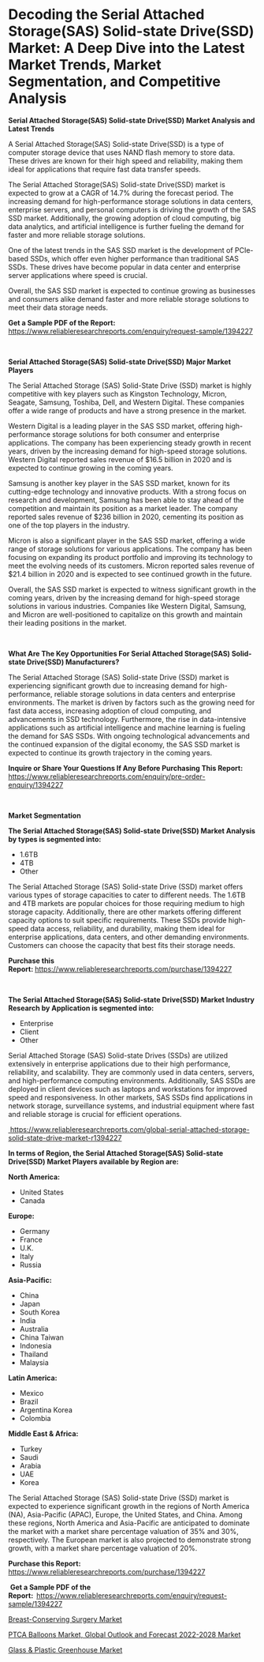 <p><h1>Decoding the Serial Attached Storage(SAS) Solid-state Drive(SSD) Market: A Deep Dive into the Latest Market Trends, Market Segmentation, and Competitive Analysis</h1></p><p><strong>Serial Attached Storage(SAS) Solid-state Drive(SSD) Market Analysis and Latest Trends</strong></p>
<p><p>A Serial Attached Storage(SAS) Solid-state Drive(SSD) is a type of computer storage device that uses NAND flash memory to store data. These drives are known for their high speed and reliability, making them ideal for applications that require fast data transfer speeds.</p><p>The Serial Attached Storage(SAS) Solid-state Drive(SSD) market is expected to grow at a CAGR of 14.7% during the forecast period. The increasing demand for high-performance storage solutions in data centers, enterprise servers, and personal computers is driving the growth of the SAS SSD market. Additionally, the growing adoption of cloud computing, big data analytics, and artificial intelligence is further fueling the demand for faster and more reliable storage solutions.</p><p>One of the latest trends in the SAS SSD market is the development of PCIe-based SSDs, which offer even higher performance than traditional SAS SSDs. These drives have become popular in data center and enterprise server applications where speed is crucial.</p><p>Overall, the SAS SSD market is expected to continue growing as businesses and consumers alike demand faster and more reliable storage solutions to meet their data storage needs.</p></p>
<p><strong>Get a Sample PDF of the Report:&nbsp;</strong> <a href="https://www.reliableresearchreports.com/enquiry/request-sample/1394227">https://www.reliableresearchreports.com/enquiry/request-sample/1394227</a></p>
<p>&nbsp;</p>
<p><strong>Serial Attached Storage(SAS) Solid-state Drive(SSD) Major Market Players</strong></p>
<p><p>The Serial Attached Storage (SAS) Solid-State Drive (SSD) market is highly competitive with key players such as Kingston Technology, Micron, Seagate, Samsung, Toshiba, Dell, and Western Digital. These companies offer a wide range of products and have a strong presence in the market.</p><p>Western Digital is a leading player in the SAS SSD market, offering high-performance storage solutions for both consumer and enterprise applications. The company has been experiencing steady growth in recent years, driven by the increasing demand for high-speed storage solutions. Western Digital reported sales revenue of $16.5 billion in 2020 and is expected to continue growing in the coming years.</p><p>Samsung is another key player in the SAS SSD market, known for its cutting-edge technology and innovative products. With a strong focus on research and development, Samsung has been able to stay ahead of the competition and maintain its position as a market leader. The company reported sales revenue of $236 billion in 2020, cementing its position as one of the top players in the industry.</p><p>Micron is also a significant player in the SAS SSD market, offering a wide range of storage solutions for various applications. The company has been focusing on expanding its product portfolio and improving its technology to meet the evolving needs of its customers. Micron reported sales revenue of $21.4 billion in 2020 and is expected to see continued growth in the future.</p><p>Overall, the SAS SSD market is expected to witness significant growth in the coming years, driven by the increasing demand for high-speed storage solutions in various industries. Companies like Western Digital, Samsung, and Micron are well-positioned to capitalize on this growth and maintain their leading positions in the market.</p></p>
<p>&nbsp;</p>
<p><strong>What Are The Key Opportunities For Serial Attached Storage(SAS) Solid-state Drive(SSD) Manufacturers?</strong></p>
<p><p>The Serial Attached Storage (SAS) Solid-state Drive (SSD) market is experiencing significant growth due to increasing demand for high-performance, reliable storage solutions in data centers and enterprise environments. The market is driven by factors such as the growing need for fast data access, increasing adoption of cloud computing, and advancements in SSD technology. Furthermore, the rise in data-intensive applications such as artificial intelligence and machine learning is fueling the demand for SAS SSDs. With ongoing technological advancements and the continued expansion of the digital economy, the SAS SSD market is expected to continue its growth trajectory in the coming years.</p></p>
<p><strong>Inquire or Share Your Questions If Any Before Purchasing This Report:</strong> <a href="https://www.reliableresearchreports.com/enquiry/pre-order-enquiry/1394227">https://www.reliableresearchreports.com/enquiry/pre-order-enquiry/1394227</a></p>
<p>&nbsp;</p>
<p><strong>Market Segmentation</strong></p>
<p><strong>The Serial Attached Storage(SAS) Solid-state Drive(SSD) Market Analysis by types is segmented into:</strong></p>
<p><ul><li>1.6TB</li><li>4TB</li><li>Other</li></ul></p>
<p><p>The Serial Attached Storage (SAS) Solid-state Drive (SSD) market offers various types of storage capacities to cater to different needs. The 1.6TB and 4TB markets are popular choices for those requiring medium to high storage capacity. Additionally, there are other markets offering different capacity options to suit specific requirements. These SSDs provide high-speed data access, reliability, and durability, making them ideal for enterprise applications, data centers, and other demanding environments. Customers can choose the capacity that best fits their storage needs.</p></p>
<p><strong>Purchase this Report:&nbsp;</strong><a href="https://www.reliableresearchreports.com/purchase/1394227">https://www.reliableresearchreports.com/purchase/1394227</a></p>
<p>&nbsp;</p>
<p><strong>The Serial Attached Storage(SAS) Solid-state Drive(SSD) Market Industry Research by Application is segmented into:</strong></p>
<p><ul><li>Enterprise</li><li>Client</li><li>Other</li></ul></p>
<p><p>Serial Attached Storage (SAS) Solid-state Drives (SSDs) are utilized extensively in enterprise applications due to their high performance, reliability, and scalability. They are commonly used in data centers, servers, and high-performance computing environments. Additionally, SAS SSDs are deployed in client devices such as laptops and workstations for improved speed and responsiveness. In other markets, SAS SSDs find applications in network storage, surveillance systems, and industrial equipment where fast and reliable storage is crucial for efficient operations.</p></p>
<p><a href="https://www.reliableresearchreports.com/global-serial-attached-storage-solid-state-drive-market-r1394227">&nbsp;https://www.reliableresearchreports.com/global-serial-attached-storage-solid-state-drive-market-r1394227</a></p>
<p><strong>In terms of Region, the Serial Attached Storage(SAS) Solid-state Drive(SSD) Market Players available by Region are:</strong></p>
<p>
    <p> <strong> North America: </strong>
        <ul>
            <li>United States</li>
            <li>Canada</li>
        </ul>
        </p> 
    <p> <strong> Europe: </strong>
        <ul>
            <li>Germany</li>
            <li>France</li>
            <li>U.K.</li>
            <li>Italy</li>
            <li>Russia</li>
        </ul>
        </p> 
    <p> <strong> Asia-Pacific: </strong>
        <ul>
            <li>China</li>
            <li>Japan</li>
            <li>South Korea</li>
            <li>India</li>
            <li>Australia</li>
            <li>China Taiwan</li>
            <li>Indonesia</li>
            <li>Thailand</li>
            <li>Malaysia</li>
        </ul>
        </p> 
    <p> <strong> Latin America: </strong>
        <ul>
            <li>Mexico</li>
            <li>Brazil</li>
            <li>Argentina Korea</li>
            <li>Colombia</li>
        </ul>
        </p> 
    <p> <strong> Middle East & Africa: </strong>
        <ul>
            <li>Turkey</li>
            <li>Saudi</li>
            <li>Arabia</li>
            <li>UAE</li>
            <li>Korea</li>
        </ul>
    </p>
    </p>
<p><p>The Serial Attached Storage (SAS) Solid-state Drive (SSD) market is expected to experience significant growth in the regions of North America (NA), Asia-Pacific (APAC), Europe, the United States, and China. Among these regions, North America and Asia-Pacific are anticipated to dominate the market with a market share percentage valuation of 35% and 30%, respectively. The European market is also projected to demonstrate strong growth, with a market share percentage valuation of 20%.</p></p>
<p><strong>Purchase this Report: </strong><a href="https://www.reliableresearchreports.com/purchase/1394227">https://www.reliableresearchreports.com/purchase/1394227</a></p>
<p>&nbsp;<strong>Get a Sample PDF of the Report:&nbsp;&nbsp;</strong><a href="https://www.reliableresearchreports.com/enquiry/request-sample/1394227">https://www.reliableresearchreports.com/enquiry/request-sample/1394227</a></p>
<p><strong></strong></p>
<p><p><a href="https://medium.com/@natoshajacobsk69/global-breast-conserving-surgery-market-size-is-expected-to-experience-a-cagr-of-8-5-849a6b645131">Breast-Conserving Surgery Market</a></p><p><a href="https://github.com/msLonKoss78/Market-Research-Report-List-1/blob/main/ptca-balloons-market-global-outlook-and-forecast-2022-2028-market.md">PTCA Balloons Market, Global Outlook and Forecast 2022-2028 Market</a></p><p><a href="https://medium.com/@valeriecruz61/glass-plastic-greenhouse-market-size-share-trends-analysis-report-by-product-glass-04f41d890228">Glass & Plastic Greenhouse Market</a></p></p>